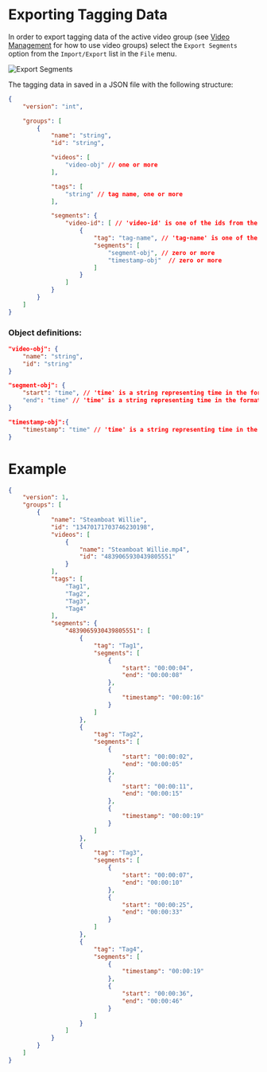 # Exporting Tagging Data

In order to export tagging data of the active video group (see [Video Management](../projects/video-management) for how to use video groups) select the `Export Segments` option from the `Import/Export` list in the `File` menu.

![Export Segments](/images/export-segments.png)

The tagging data in saved in a JSON file with the following structure:

```json
{
    "version": "int",

    "groups": [
        {
            "name": "string",
            "id": "string",

            "videos": [
                "video-obj" // one or more
            ],

            "tags": [
                "string" // tag name, one or more
            ],

            "segments": {
                "video-id": [ // 'video-id' is one of the ids from the videos list. Every video from the videos list must be represented
                    {
                        "tag": "tag-name", // 'tag-name' is one of the tags from the tags list
                        "segments": [
                            "segment-obj", // zero or more
                            "timestamp-obj"  // zero or more
                        ]
                    }
                ]
            }
        }
    ]
}
```

### Object definitions:
```json
"video-obj": {
    "name": "string",
    "id": "string"
}

"segment-obj": {
    "start": "time", // 'time' is a string representing time in the format hh:mm:ss
    "end": "time" // 'time' is a string representing time in the format hh:mm:ss
}

"timestamp-obj":{
    "timestamp": "time" // 'time' is a string representing time in the format hh:mm:ss
}
```

# Example

```json
{
	"version": 1,
	"groups": [
		{
			"name": "Steamboat Willie",
			"id": "13470171703746230198",
			"videos": [
				{
					"name": "Steamboat Willie.mp4",
					"id": "4839065930439805551"
				}
			],
			"tags": [
				"Tag1",
				"Tag2",
				"Tag3",
				"Tag4"
			],
			"segments": {
				"4839065930439805551": [
					{
						"tag": "Tag1",
						"segments": [
							{
								"start": "00:00:04",
								"end": "00:00:08"
							},
							{
								"timestamp": "00:00:16"
							}
						]
					},
					{
						"tag": "Tag2",
						"segments": [
							{
								"start": "00:00:02",
								"end": "00:00:05"
							},
							{
								"start": "00:00:11",
								"end": "00:00:15"
							},
							{
								"timestamp": "00:00:19"
							}
						]
					},
					{
						"tag": "Tag3",
						"segments": [
							{
								"start": "00:00:07",
								"end": "00:00:10"
							},
							{
								"start": "00:00:25",
								"end": "00:00:33"
							}
						]
					},
					{
						"tag": "Tag4",
						"segments": [
							{
								"timestamp": "00:00:19"
							},
							{
								"start": "00:00:36",
								"end": "00:00:46"
							}
						]
					}
				]
			}
		}
	]
}
```
